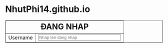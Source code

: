 # NhutPhi14.github.io
<body>
<form name= “dangnhap” action="XuLy.html" method="post">
<table border="1" cellpadding="10" align="center" >
<tr>
<td colspan="2" style="text-align:center; font-size:25px; font-weight:bold">ÐANG NHAP</td>
</tr>
<tr>
<td>Username</td>
<td><input type="text" size = "30" id="txtUse" placeholder="Nhap ten dang nhap"/></td>
</tr>
